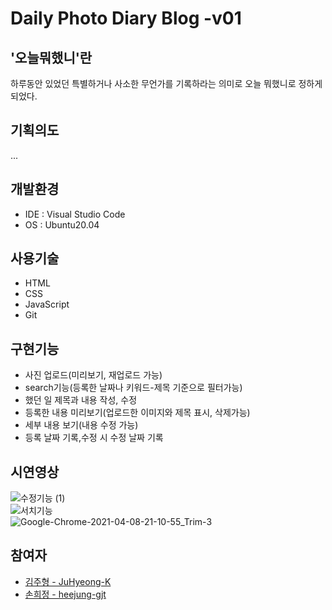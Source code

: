 # Daily Photo Diary Blog -v01

## '오늘뭐했니'란
하루동안 있었던 특별하거나 사소한 무언가를 기록하라는 의미로 오늘 뭐했니로 정하게 되었다.

## 기획의도
...

## 개발환경
- IDE : Visual Studio Code   
- OS : Ubuntu20.04   

## 사용기술
- HTML   
- CSS     
- JavaScript    
- Git  

## 구현기능
- 사진 업로드(미리보기, 재업로드 가능)         
- search기능(등록한 날짜나 키워드-제목 기준으로 필터가능)    
- 했던 일 제목과 내용 작성, 수정         
- 등록한 내용 미리보기(업로드한 이미지와 제목 표시, 삭제가능)
- 세부 내용 보기(내용 수정 가능)    
- 등록 날짜 기록,수정 시 수정 날짜 기록            




## 시연영상
![수정기능 (1)](https://user-images.githubusercontent.com/64240637/114993458-cfb70480-9ed6-11eb-8369-fe26525bd70c.gif)
<br>
![서치기능](https://user-images.githubusercontent.com/64240637/114993439-c9c12380-9ed6-11eb-992b-229bdee7e200.gif)
<br>
![Google-Chrome-2021-04-08-21-10-55_Trim-_3_](https://user-images.githubusercontent.com/64240637/114994261-8fa45180-9ed7-11eb-979a-9713e94c0e16.gif)


## 참여자   
- [김주형 - JuHyeong-K](https://github.com/JuHyeong-K)
- [손희정 - heejung-gjt](https://github.com/heejung-gjt)
